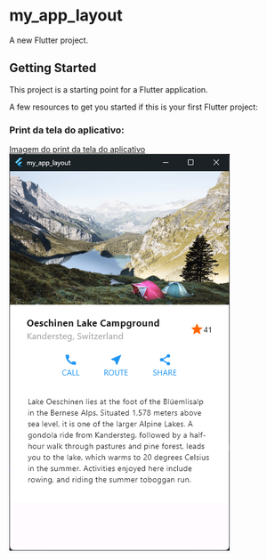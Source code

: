 # my_app_layout

A new Flutter project.

## Getting Started

This project is a starting point for a Flutter application.

A few resources to get you started if this is your first Flutter project:


### Print da tela do aplicativo:

[Imagem do print da tela do aplicativo](/my_app_layout/assets/images/image.png)
<img src="/my_app_layout/assets/images/image.png">
